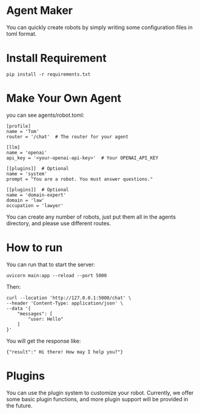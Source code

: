 # Agent Maker
You can quickly create robots by simply writing some configuration files in toml format.

# Install Requirement
```
pip install -r requirements.txt
```

# Make Your Own Agent

you can see agents/robot.toml:

```
[profile]
name = 'Tom'
router = '/chat'  # The router for your agent

[llm]
name = 'openai'
api_key = '<your-openai-api-key>'  # Your OPENAI_API_KEY

[[plugins]]  # Optional
name = 'system'
prompt = "You are a robot. You must answer questions."

[[plugins]]  # Optional
name = 'domain-expert'
domain = 'law'
occupation = 'lawyer'

```

You can create any number of robots, just put them all in the agents directory, and please use different routes.


# How to run

You can run that to start the server:
```
uvicorn main:app --reload --port 5000
```

Then:

```
curl --location 'http://127.0.0.1:5000/chat' \
--header 'Content-Type: application/json' \
--data '{
    "messages": [
        "user: Hello"
    ]
}'
```

You will get the response like:
```
{"result":" Hi there! How may I help you?"}
```

# Plugins

You can use the plugin system to customize your robot. Currently, we offer some basic plugin functions, and more plugin support will be provided in the future.
